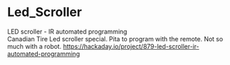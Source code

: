 # Led_Scroller
LED scroller - IR automated programming<br/>
Canadian Tire Led scroller special. Pita to program with the remote. Not so much with a robot.
https://hackaday.io/project/879-led-scroller-ir-automated-programming
